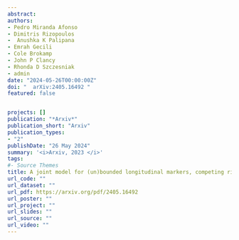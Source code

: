 ```yaml
---
abstract: 
authors:
- Pedro Miranda Afonso
- Dimitris Rizopoulos
-  Anushka K Palipana
- Emrah Gecili
- Cole Brokamp
- John P Clancy
- Rhonda D Szczesniak
- admin
date: "2024-05-26T00:00:00Z"
doi: "	arXiv:2405.16492 "
featured: false


projects: []
publication: "*Arxiv*"
publication_short: "Arxiv"
publication_types: 
- "2"
publishDate: "26 May 2024"
summary: '<i>Arxiv, 2023 </i>'
tags:
#- Source Themes
title: A joint model for (un)bounded longitudinal markers, competing risks, and recurrent events using patient registry data.
url_code: ""
url_dataset: ""
url_pdf: https://arxiv.org/pdf/2405.16492
url_poster: ""
url_project: ""
url_slides: ""
url_source: ""
url_video: ""
---
```

